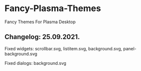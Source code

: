 # Fancy-Plasma-Themes
Fancy Themes For Plasma Desktop 

Changelog: 25.09.2021.
----------------------

Fixed widgets: scrollbar.svg, listitem.svg, background.svg, panel-background.svg

Fixed dialogs: background.svg
